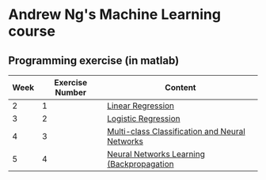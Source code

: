 # Andrew Ng's Machine Learning course


## Programming exercise (in matlab)
Week | Exercise Number | Content
--- | --- | --- 
2 | 1 | [Linear Regression](https://github.com/AnnickWONG/Standford_machine_learning/tree/main/Week2/ex1-octave)
3 | 2 | [Logistic Regression](https://github.com/AnnickWONG/Standford_machine_learning/tree/main/Week3/ex2-octave)
4 | 3 | [Multi-class Classification and Neural Networks](https://github.com/AnnickWONG/Standford_machine_learning/tree/main/Week4/ex3-octave)
5 | 4 | [Neural Networks Learning (Backpropagation](https://github.com/AnnickWONG/Standford_machine_learning/tree/main/Week5/ex4-octave)
